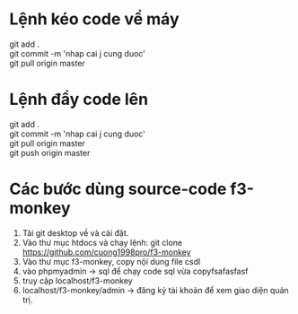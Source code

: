 # Lệnh kéo code về máy
git add . 
<br/>
git commit -m 'nhap cai j cung duoc'
<br/>
git pull origin master

# Lệnh đẩy code lên
git add . 
<br/>
git commit -m 'nhap cai j cung duoc'
<br/>
git pull origin master
<br/>
git push origin master


# Các bước dùng source-code f3-monkey
1. Tải git desktop về và cài đặt.
2. Vào thư mục htdocs và chạy lệnh: git clone https://github.com/cuong1998pro/f3-monkey
3. Vào thư mục f3-monkey, copy nội dung file csdl
4. vào phpmyadmin -> sql để chạy code sql vừa copyfsafasfasf
5. truy cập localhost/f3-monkey 
6. localhost/f3-monkey/admin -> đăng ký tài khoản để xem giao diện quản trị.
